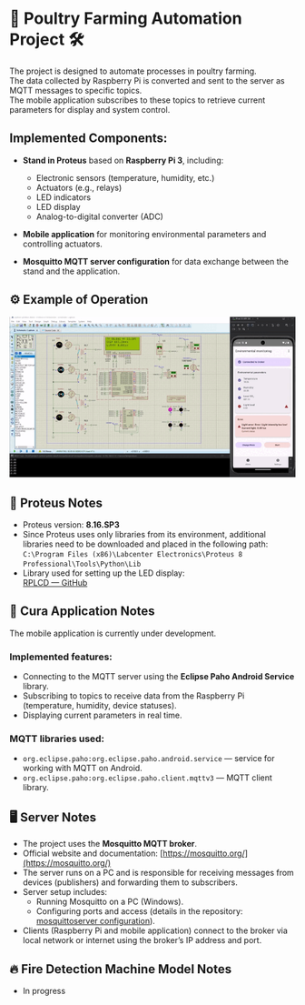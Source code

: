 # 🐔 Poultry Farming Automation Project 🛠️

The project is designed to automate processes in poultry farming.  
The data collected by Raspberry Pi is converted and sent to the server as MQTT messages to specific topics.  
The mobile application subscribes to these topics to retrieve current parameters for display and system control.

## Implemented Components:

- **Stand in Proteus** based on **Raspberry Pi 3**, including:  
  - Electronic sensors (temperature, humidity, etc.)  
  - Actuators (e.g., relays)  
  - LED indicators  
  - LED display  
  - Analog-to-digital converter (ADC)

- **Mobile application** for monitoring environmental parameters and controlling actuators.

- **Mosquitto MQTT server configuration** for data exchange between the stand and the application.

## ⚙️ Example of Operation

![Demo of system operation](assets/example.gif)

## 🧪 Proteus Notes

- Proteus version: **8.16.SP3**  
- Since Proteus uses only libraries from its environment, additional libraries need to be downloaded and placed in the following path:  
  `C:\Program Files (x86)\Labcenter Electronics\Proteus 8 Professional\Tools\Python\Lib`  
- Library used for setting up the LED display:  
  [RPLCD — GitHub](https://github.com/dbrgn/RPLCD)

## 📱 Cura Application Notes

The mobile application is currently under development.

### Implemented features:

- Connecting to the MQTT server using the **Eclipse Paho Android Service** library.  
- Subscribing to topics to receive data from the Raspberry Pi (temperature, humidity, device statuses).  
- Displaying current parameters in real time.

### MQTT libraries used:

- `org.eclipse.paho:org.eclipse.paho.android.service` — service for working with MQTT on Android.  
- `org.eclipse.paho:org.eclipse.paho.client.mqttv3` — MQTT client library.

## 🖥️ Server Notes

- The project uses the **Mosquitto MQTT broker**.  
- Official website and documentation: [https://mosquitto.org/](https://mosquitto.org/)  
- The server runs on a PC and is responsible for receiving messages from devices (publishers) and forwarding them to subscribers.  
- Server setup includes:  
  - Running Mosquitto on a PC (Windows).  
  - Configuring ports and access (details in the repository: [mosquittoserver configuration](https://github.com/Xamiko/project-control-system-stand/tree/main/mosquittoserver)).  
- Clients (Raspberry Pi and mobile application) connect to the broker via local network or internet using the broker’s IP address and port.

## 🔥 Fire Detection Machine Model Notes

- In progress
